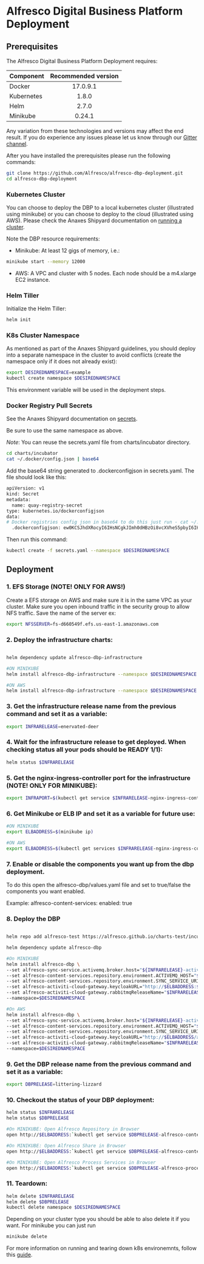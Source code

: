 # Alfresco Digital Business Platform Deployment

## Prerequisites

The Alfresco Digital Business Platform Deployment requires:

| Component        | Recommended version |
| ------------- |:-------------:|
| Docker     | 17.0.9.1 |
| Kubernetes | 1.8.0    |
| Helm       | 2.7.0    |
| Minikube   | 0.24.1   |

Any variation from these technologies and versions may affect the end result. If you do experience any issues please let us know through our [Gitter channel](https://gitter.im/Alfresco/platform-services?utm_source=share-link&utm_medium=link&utm_campaign=share-link).

After you have installed the prerequisites please run the following commands:

```bash
git clone https://github.com/Alfresco/alfresco-dbp-deployment.git
cd alfresco-dbp-deployment
```

### Kubernetes Cluster

You can choose to deploy the DBP to a local kubernetes cluster (illustrated using minikube) or you can choose to deploy to the cloud (illustrated using AWS).
Please check the Anaxes Shipyard documentation on [running a cluster](https://github.com/Alfresco/alfresco-anaxes-shipyard/blob/master/SECRETS.md).

Note the DBP resource requirements:
* Minikube: At least 12 gigs of memory, i.e.:
```bash
minikube start --memory 12000
```
* AWS: A VPC and cluster with 5 nodes. Each node should be a m4.xlarge EC2 instance.

### Helm Tiller

Initialize the Helm Tiller:
```bash
helm init
```

### K8s Cluster Namespace

As mentioned as part of the Anaxes Shipyard guidelines, you should deploy into a separate namespace in the cluster to avoid conflicts (create the namespace only if it does not already exist):
```bash
export DESIREDNAMESPACE=example
kubectl create namespace $DESIREDNAMESPACE
```

This environment variable will be used in the deployment steps.

### Docker Registry Pull Secrets

See the Anaxes Shipyard documentation on [secrets](https://github.com/Alfresco/alfresco-anaxes-shipyard/blob/master/SECRETS.md).

Be sure to use the same namespace as above.

*Note*: You can reuse the secrets.yaml file from charts/incubator directory. 

```bash
cd charts/incubator
cat ~/.docker/config.json | base64
```

Add the base64 string generated to .dockerconfigjson in secrets.yaml. The file should look like this:

```bash
apiVersion: v1
kind: Secret
metadata:
  name: quay-registry-secret
type: kubernetes.io/dockerconfigjson
data:
# Docker registries config json in base64 to do this just run - cat ~/.docker/config.json | base64
  .dockerconfigjson: ew0KCSJhdXRocyI6IHsNCgkJImh0dHBzOi8vcXVheS5pbyI6IHsNCgkJCSJhdXRoIjogImRHVnpkRHAwWlhOMD0iDQoJCX0sDQoJCSJxdWF5LmlvIjogew0KCQkJImF1dGgiOiAiZEdWemREcDBaWE4wIg0KCQl9DQoJfSwNCgkiSHR0cEhlYWRlcnMiOiB7DQoJCSJVc2VyLUFnZW50IjogIkRvY2tlci1DbGllbnQvMTcuMTIuMC1jZS1yYzMgKGRhcndpbikiDQoJfQ0KfQ==
```

Then run this command:

```bash
kubectl create -f secrets.yaml --namespace $DESIREDNAMESPACE
```

## Deployment

### 1. EFS Storage (**NOTE! ONLY FOR AWS!**)

Create a EFS storage on AWS and make sure it is in the same VPC as your cluster. Make sure you open inbound traffic in the security group to allow NFS traffic. Save the name of the server ex:
```bash
export NFSSERVER=fs-d660549f.efs.us-east-1.amazonaws.com
```

### 2. Deploy the infrastructure charts:
```bash

helm dependency update alfresco-dbp-infrastructure

#ON MINIKUBE
helm install alfresco-dbp-infrastructure --namespace $DESIREDNAMESPACE

#ON AWS
helm install alfresco-dbp-infrastructure --namespace $DESIREDNAMESPACE --set persistence.volumeEnv=aws --set persistence.nfs.server="$NFSSERVER"
```

### 3. Get the infrastructure release name from the previous command and set it as a variable:
```bash
export INFRARELEASE=enervated-deer
```

### 4. Wait for the infrastructure release to get deployed.  When checking status all your pods should be READY 1/1):
```bash
helm status $INFRARELEASE
```

### 5. Get the nginx-ingress-controller port for the infrastructure (**NOTE! ONLY FOR MINIKUBE**):
```bash
export INFRAPORT=$(kubectl get service $INFRARELEASE-nginx-ingress-controller --namespace $DESIREDNAMESPACE -o jsonpath={.spec.ports[0].nodePort})
```

### 6. Get Minikube or ELB IP and set it as a variable for future use:

```bash
#ON MINIKUBE
export ELBADDRESS=$(minikube ip)

#ON AWS
export ELBADDRESS=$(kubectl get services $INFRARELEASE-nginx-ingress-controller --namespace=$DESIREDNAMESPACE -o jsonpath={.status.loadBalancer.ingress[0].hostname})
```

### 7. Enable or disable the components you want up from the dbp deployment.
To do this open the alfresco-dbp/values.yaml file and set to true/false the components you want enabled.

Example:
alfresco-content-services:
  enabled: true

### 8. Deploy the DBP

```bash

helm repo add alfresco-test https://alfresco.github.io/charts-test/incubator

helm dependency update alfresco-dbp

#On MINIKUBE
helm install alfresco-dbp \
--set alfresco-sync-service.activemq.broker.host="${INFRARELEASE}-activemq-broker" \
--set alfresco-content-services.repository.environment.ACTIVEMQ_HOST="${INFRARELEASE}-activemq-broker" \
--set alfresco-content-services.repository.environment.SYNC_SERVICE_URI="http://$ELBADDRESS:$INFRAPORT/syncservice" \
--set alfresco-activiti-cloud-gateway.keycloakURL="http://$ELBADDRESS:$INFRAPORT/auth/" \
--set alfresco-activiti-cloud-gateway.rabbitmqReleaseName="$INFRARELEASE-rabbitmq" \
--namespace=$DESIREDNAMESPACE

#On AWS
helm install alfresco-dbp \
--set alfresco-sync-service.activemq.broker.host="${INFRARELEASE}-activemq-broker" \
--set alfresco-content-services.repository.environment.ACTIVEMQ_HOST="${INFRARELEASE}-activemq-broker" \
--set alfresco-content-services.repository.environment.SYNC_SERVICE_URI="http://$ELBADDRESS/syncservice" \
--set alfresco-activiti-cloud-gateway.keycloakURL="http://$ELBADDRESS/auth/" \
--set alfresco-activiti-cloud-gateway.rabbitmqReleaseName="$INFRARELEASE-rabbitmq" \
--namespace=$DESIREDNAMESPACE
```

### 9. Get the DBP release name from the previous command and set it as a variable:
```bash
export DBPRELEASE=littering-lizzard
```

### 10. Checkout the status of your DBP deployment:

```bash
helm status $INFRARELEASE
helm status $DBPRELEASE

#On MINIKUBE: Open Alfresco Repository in Browser
open http://$ELBADDRESS:`kubectl get service $DBPRELEASE-alfresco-content-services-repository --namespace $DESIREDNAMESPACE -o jsonpath={.spec.ports[0].nodePort}`/alfresco

#On MINIKUBE: Open Alfresco Share in Browser
open http://$ELBADDRESS:`kubectl get service $DBPRELEASE-alfresco-content-services-share --namespace $DESIREDNAMESPACE -o jsonpath={.spec.ports[0].nodePort}`/share

#On MINIKUBE: Open Alfresco Process Services in Browser
open http://$ELBADDRESS:`kubectl get service $DBPRELEASE-alfresco-process-services --namespace $DESIREDNAMESPACE -o jsonpath={.spec.ports[0].nodePort}`/activiti-app

```

### 11. Teardown:

```bash
helm delete $INFRARELEASE
helm delete $DBPRELEASE
kubectl delete namespace $DESIREDNAMESPACE
```
Depending on your cluster type you should be able to also delete it if you want.
For minikube you can just run
```bash
minikube delete
```
For more information on running and tearing down k8s environemnts, follow this [guide](https://github.com/Alfresco/alfresco-anaxes-shipyard/blob/master/docs/running-a-cluster.md).
